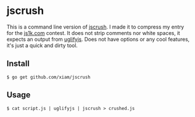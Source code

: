 # jscrush

This is a command line version of [jscrush][1]. I made it to compress my entry
for the [js1k.com][2] contest. It does not strip comments nor white spaces, it
expects an output from [uglifyjs][3]. Does not have options or any cool
features, it's just a quick and dirty tool.

## Install

```
$ go get github.com/xiam/jscrush
```

## Usage

```
$ cat script.js | uglifyjs | jscrush > crushed.js
```

[1]: http://www.iteral.com/jscrush/
[2]: http://www.js1k.com
[3]: https://github.com/mishoo/UglifyJS
